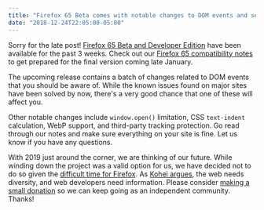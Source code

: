 ```yaml
---
title: "Firefox 65 Beta comes with notable changes to DOM events and several more"
date: "2018-12-24T22:05:00-05:00"
---
```

Sorry for the late post! [Firefox 65 Beta and Developer Edition](https://www.mozilla.org/firefox/channel/desktop/) have been available for the past 3 weeks. Check out our [Firefox 65 compatibility notes](https://www.fxsitecompat.dev/en-CA/versions/65/) to get prepared for the final version coming late January.

The upcoming release contains a batch of changes related to DOM events that you should be aware of. While the known issues found on major sites have been solved by now, there's a very good chance that one of these will affect you.

Other notable changes include `window.open()` limitation, CSS `text-indent` calculation, WebP support, and third-party tracking protection. Go read through our notes and make sure everything on your site is fine. Let us know if you have any questions.

With 2019 just around the corner, we are thinking of our future. While winding down the project was a valid option for us, we have decided not to do so given the [difficult time for Firefox](https://blog.mozilla.org/blog/2018/12/06/goodbye-edge/). As [Kohei argues](https://twitter.com/FxSiteCompat/status/1072129480137748480), the web needs diversity, and web developers need information. Please consider [making a small donation](https://www.paypal.me/kohei) so we can keep going as an independent community. Thanks!
